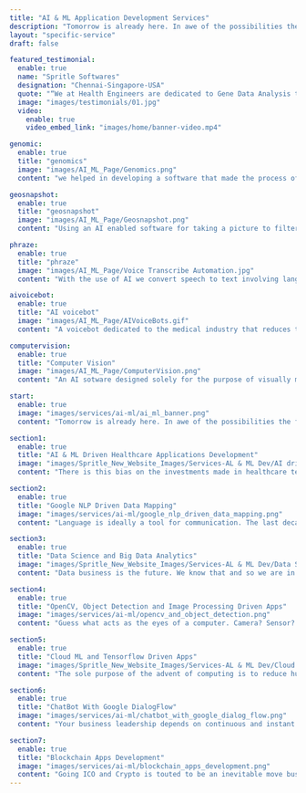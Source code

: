 ```yaml
---
title: "AI & ML Application Development Services"
description: "Tomorrow is already here. In awe of the possibilities the future has to offer, has had us intrigued and indulge in wanting to contribute to the AI-world. Machine learning, computer vision and fuzzy logic are the sciences we choose to have our hands-on."
layout: "specific-service"
draft: false

featured_testimonial:
  enable: true
  name: "Spritle Softwares"
  designation: "Chennai-Singapore-USA"
  quote: "“We at Health Engineers are dedicated to Gene Data Analysis to provide transforming software solutions for practitioners, patients, healthcare providers & hospitals.”"
  image: "images/testimonials/01.jpg"
  video:
    enable: true
    video_embed_link: "images/home/banner-video.mp4"

genomic:
  enable: true
  title: "genomics"
  image: "images/AI_ML_Page/Genomics.png"
  content: "we helped in developing a software that made the process of creating personalized medicine based on the genes of a person to ensure maximum effect and minimum or no side effect a possibility."

geosnapshot:
  enable: true
  title: "geosnapshot"
  image: "images/AI_ML_Page/Geosnapshot.png"
  content: "Using an AI enabled software for taking a picture to filter out images that you are present in from a file that contains a massive amount of jpegs."

phraze:
  enable: true
  title: "phraze"
  image: "images/AI_ML_Page/Voice Transcribe Automation.jpg"
  content: "With the use of AI we convert speech to text involving language that has medical content in order to lessen the burden on the doctor who has to produce the prescription. "

aivoicebot:
  enable: true
  title: "AI voicebot"
  image: "images/AI_ML_Page/AIVoiceBots.gif"
  content: "A voicebot dedicated to the medical industry that reduces the burden on the nurses and makes it easy to make appoimntments, regular checkups and other general functions observed by the nurses."

computervision:
  enable: true
  title: "Computer Vision"
  image: "images/AI_ML_Page/ComputerVision.png"
  content: "An AI sotware designed solely for the purpose of visually managing the tasks and the safety of the employees that work in the industries."

start:
  enable: true
  image: "images/services/ai-ml/ai_ml_banner.png"
  content: "Tomorrow is already here. In awe of the possibilities the future has to offer, has had us intrigued and indulge in wanting to contribute to the AI-world. Machine learning, computer vision and fuzzy logic are the sciences we choose to have our hands-on."

section1:
  enable: true
  title: "AI & ML Driven Healthcare Applications Development"
  image: "images/Spritle_New_Website_Images/Services-AL & ML Dev/AI driven healthcare applications development 1 (2).png"
  content: "There is this bias on the investments made in healthcare tech and research. Rightfully so as improving life expectancy has been the core purpose driving most innovations. Hold good for Tech as well. AI and ML cloud driven solutions for real time monitoring, intelligent complex analysis, prescriptive predictions and many more. Neural networks are fed loads of new data continuously to keep learning and be ready for tomorrow. We are!"

section2:
  enable: true
  title: "Google NLP Driven Data Mapping"
  image: "images/services/ai-ml/google_nlp_driven_data_mapping.png"
  content: "Language is ideally a tool for communication. The last decade has seen strides to map Programming language used to talk to computers with our simple natural language. Capture the voice, segment the words and recognize the meaning. There is not a better input medium today than just speaking to a system. We have built some of the most powerful NLP systems that seamlessly & efficiently override conventional methods."

section3:
  enable: true
  title: "Data Science and Big Data Analytics"
  image: "images/Spritle_New_Website_Images/Services-AL & ML Dev/Data Science and Data Analytics 1 (1).png"
  content: "Data business is the future. We know that and so we are in. Adapting early, as part of our heavy data analytical projects, we have evolved into Big Data experts taking on some of the more complex computations being performed seamlessly in real-time."

section4:
  enable: true
  title: "OpenCV, Object Detection and Image Processing Driven Apps"
  image: "images/services/ai-ml/opencv_and_object_detection.png"
  content: "Guess what acts as the eyes of a computer. Camera? Sensor? It is Computer vision or machine vision, that helps the system to identify segment and recognize the information it is fed. Face recognition, object recognition are made more easily available for for applications today. Talk to our Tensor-flow experts to learn how to build a solution you need."

section5:
  enable: true
  title: "Cloud ML and Tensorflow Driven Apps"
  image: "images/Spritle_New_Website_Images/Services-AL & ML Dev/Cloud ML and Tensorflow driven apps 1 (1).png"
  content: "The sole purpose of the advent of computing is to reduce human dependencies for repetitive, binary and non creative tasks. It does drastically improve productivity and accuracy. RPA is the revolution that enables developers to automate simple to very complex intuitiveness driven tasks. Ride on the tide today to see a massive increase in your process efficiency."

section6:
  enable: true
  title: "ChatBot With Google DialogFlow"
  image: "images/services/ai-ml/chatbot_with_google_dialog_flow.png"
  content: "Your business leadership depends on continuous and instant customer interaction and support. Support teams play their parts to solve complex tickets. But what about the redundant and repetitive tickets. They can be identified and addressed to achieve superior consumer interaction. See our case studies of intuitive chat bots that you can't tell apart for an agent."

section7:
  enable: true
  title: "Blockchain Apps Development"
  image: "images/services/ai-ml/blockchain_apps_development.png"
  content: "Going ICO and Crypto is touted to be an inevitable move business and commerce world needs to take up. The tech cant be more excited as the last decade has seen brilliant apps playing around the opportunities the domain ecosystem has to offer. A complex science if not dealt with expert consultants. Thankfully we have a geared team to take up your next Blockchain app idea."
---
```

